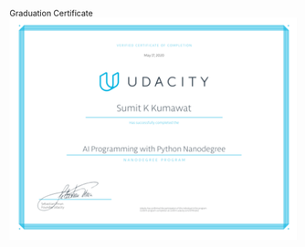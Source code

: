 Graduation Certificate
![Image](https://github.com/SumitKKumawat/Images/blob/master/Udacity%20AIPND%20Certificate.png)

